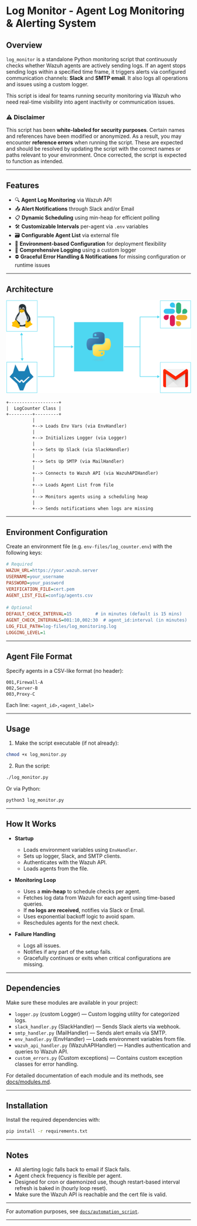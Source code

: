 # Log Monitor - Agent Log Monitoring & Alerting System

## Overview

`log_monitor` is a standalone Python monitoring script that continuously checks whether Wazuh agents are actively sending logs. If an agent stops sending logs within a specified time frame, it triggers alerts via configured communication channels: **Slack** and **SMTP email**. It also logs all operations and issues using a custom logger.

This script is ideal for teams running security monitoring via Wazuh who need real-time visibility into agent inactivity or communication issues.

### ⚠️ Disclaimer

This script has been **white-labeled for security purposes**. Certain names and references have been modified or anonymized. As a result, you may encounter **reference errors** when running the script. These are expected and should be resolved by updating the script with the correct names or paths relevant to your environment. Once corrected, the script is expected to function as intended.

---

## Features

* 🔍 **Agent Log Monitoring** via Wazuh API
* 📤 **Alert Notifications** through Slack and/or Email
* 📋 **Dynamic Scheduling** using min-heap for efficient polling
* 🛠️ **Customizable Intervals** per-agent via `.env` variables
* 🗃️ **Configurable Agent List** via external file
* 🧪 **Environment-based Configuration** for deployment flexibility
* 📁 **Comprehensive Logging** using a custom logger
* ⛔ **Graceful Error Handling & Notifications** for missing configuration or runtime issues

---

## Architecture

![LogCounter Overview](assets/Log_counter_architecture.png)

```
+-------------------+
|  LogCounter Class |
+---------+---------+
          |
          +--> Loads Env Vars (via EnvHandler)
          |
          +--> Initializes Logger (via Logger)
          |
          +--> Sets Up Slack (via SlackHandler)
          |
          +--> Sets Up SMTP (via MailHandler)
          |
          +--> Connects to Wazuh API (via WazuhAPIHandler)
          |
          +--> Loads Agent List from file
          |
          +--> Monitors agents using a scheduling heap
          |
          +--> Sends notifications when logs are missing
```

---

## Environment Configuration

Create an environment file (e.g. `env-files/log_counter.env`) with the following keys:

```ini
# Required
WAZUH_URL=https://your.wazuh.server
USERNAME=your_username
PASSWORD=your_password
VERIFICATION_FILE=cert.pem
AGENT_LIST_FILE=config/agents.csv

# Optional
DEFAULT_CHECK_INTERVAL=15         # in minutes (default is 15 mins)
AGENT_CHECK_INTERVALS=001:10,002:30  # agent_id:interval (in minutes)
LOG_FILE_PATH=log-files/log_monitoring.log
LOGGING_LEVEL=1
```

---

## Agent File Format

Specify agents in a CSV-like format (no header):

```
001,Firewall-A
002,Server-B
003,Proxy-C
```

Each line: `<agent_id>,<agent_label>`

---

## Usage

1. Make the script executable (if not already):

```bash
chmod +x log_monitor.py
```

2. Run the script:

```bash
./log_monitor.py
```

Or via Python:

```bash
python3 log_monitor.py
```

---

## How It Works

* **Startup**

  * Loads environment variables using `EnvHandler`.
  * Sets up logger, Slack, and SMTP clients.
  * Authenticates with the Wazuh API.
  * Loads agents from the file.

* **Monitoring Loop**

  * Uses a **min-heap** to schedule checks per agent.
  * Fetches log data from Wazuh for each agent using time-based queries.
  * If **no logs are received**, notifies via Slack or Email.
  * Uses exponential backoff logic to avoid spam.
  * Reschedules agents for the next check.

* **Failure Handling**

  * Logs all issues.
  * Notifies if any part of the setup fails.
  * Gracefully continues or exits when critical configurations are missing.

---

## Dependencies

Make sure these modules are available in your project:

* `logger.py` (custom Logger) — Custom logging utility for categorized logs.
* `slack_handler.py` (SlackHandler) — Sends Slack alerts via webhook.
* `smtp_handler.py` (MailHandler) — Sends alert emails via SMTP.
* `env_handler.py` (EnvHandler) — Loads environment variables from file.
* `wazuh_api_handler.py` (WazuhAPIHandler) — Handles authentication and queries to Wazuh API.
* `custom_errors.py` (Custom exceptions) — Contains custom exception classes for error handling.

For detailed documentation of each module and its methods, see [docs/modules.md](docs/modules.md).

---

## Installation

Install the required dependencies with:

```bash
pip install -r requirements.txt
```

---

## Notes

* All alerting logic falls back to email if Slack fails.
* Agent check frequency is flexible per agent.
* Designed for cron or daemonized use, though restart-based interval refresh is baked in (hourly loop reset).
* Make sure the Wazuh API is reachable and the cert file is valid.

---

For automation purposes, see [`docs/automation_script`](docs/automation_script.md).

---